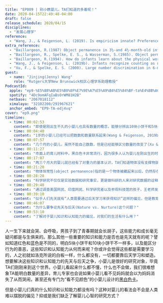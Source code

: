 ```yaml
---
title: "EP009 | 别小瞧婴儿，TA们知道的多着呢！"
date: 2020-04-15T22:49:48-04:00
draft: false
release_schedule: 2020/04/15
disciplines:
  - "发展心理学"
reference:
  - "Wang, J., & Feigenson, L. (2019). Is empiricism innate? Preference for nurture over nature in people’s beliefs about the origins of human knowledge. Open Mind, 3, 89-100."
extra_reference:
  - "Baillargeon, R.(1987) Object permanence in 3½-and 4½-month-old infants. Developmental psychology, 23(5), 655."
  - "Baillargeon, R., Spelke, E. S., & Wasserman, S.(1985). Object permanence in five-month-old infants. Cognition, 20(3), 191-208."
  - "Baillargeon, R.(1994). How do infants learn about the physical world?. Current Directions in Psychological Science, 3(5), 133-140."
  - "Wang, J., & Feigenson, L. (2019b). Infants recognize counting as numerically relevant. Developmental Science, 22(6), e12805."
  - "Xu, F., & Spelke, E. S. (2000). Large number discrimination in 6-month-old infants. Cognition, 74(1), B1-B11."
guest:
  - name: "Jinjing(Jenny) Wang"
    role: "Rutgers大学New Brunswick校区心理学系助理教授"
PodcastId:
  apple: "ep9-%E5%88%AB%E5%B0%8F%E7%9E%A7%E5%A9%B4%E5%84%BF-ta%E4%BB%AC%E7%9F%A5%E9%81%93%E7%9A%84%E5%A4%9A%E7%9D%80%E5%91%A2/id1490374590?i=1000473562463"
  spotify: "4Dc9omAFqIaBsOrWM81H2B"
  netbase: "2067018112"
  ximalaya: "32102200/291967621"
  anchor_embed: "EP9-TA-edj4vq"
cover: "ep9.png"
timeline:
  - time: 00:02:53
    content: "即使是刚出生不久的小婴儿也具有数量的概念，能够分辨出10块小饼干和5块小饼干数量不同。"
  - time: 00:04:40
    content: "1岁的小婴儿已经可以把数数和数量联系起来(Wang & Feigenson, 2019b)。婴儿对数量的基本概念可能是今后学习复杂数学概念的基石。"
  - time: 00:07:57
    content: "几个月的小婴儿，虽然不能自己数数，但是已经能够区分数量的改变了(Xu & Spelke, 2000)。"
  - time: 00:11:27
    content: "市面上的育儿材料中，黑白色卡非常流行，因为很多人认为婴儿在刚出生的时候不能区分不同的颜色，只能看到黑白的对比。婴儿实际上在出生几天之内就能区分颜色了，所以并不一定要用黑白的色卡。"
  - time: 00:17:07
    content: "两三个月大的婴儿就已经有了对重力的基本认识，TA们知道物体没有支撑物就会往下掉。但是孩子对于重力的理解是随着年龄逐渐完善的(Baillargeon, 1994)。"
  - time: 00:21:20
    content: "物体恒常性(object permanence)指的是一个物体被藏起来以后，仍然存在，没有消失。皮亚杰(Piaget)开启了婴儿理解物体恒常性的研究，并认为婴儿要在18-24个月才能理解物体恒常性。但是Baillargeon(1985, 1987)通过聪明的实验说明婴儿在半岁之前就已经对物体恒常性有了很好的理解。"
  - time: 00:28:28
    content: "科学研究不仅仅是实验数据和研究事实，更是做科研的人来对研究数据的诠释的过程。所以有着不同理念的人，有时候会从同样的研究数据得到完全不一样的观点和理论。"
  - time: 00:29:48
    content: "通过调查美国网民、印度网民、科学研究者以及参观科技馆的孩子，王老师发现一般人都认为人类的很多知识和认知能力是比较大了以后才获得的，而且通常是学会的。(Wang & Feigenson, 2019)"
  - time: 00:39:10
    content: "似乎人们先天就有“人类需要通过后天学习来获得知识”这样的偏见，但是教育经历似乎可以一定程度矫正这个偏见。"
  - time: 00:46:07
    content: "为什么要争论先天与后天(Nature vs. Nurture)这个问题？"
  - time: 00:53:10
    content: "了解对于婴儿知识和认知能力的偏见，对我们的生活有什么用？"
---
```


人一生下来就会哭、会呼吸，男孩子到了青春期就会长胡子，这些能力和成长毫无疑问都是与生俱来的。那么其他一些重要的知识和能力是否也是先天就有的呢？譬如知道红色和蓝色是不同的，明白5块小饼干和10块小饼干不一样多，以及能区分行为的善恶，这些知识和认知能力从何而来呢？你或许会觉得这些都是需要学习的，人之初就如洛克所说的白板一样，什么都没有，一切都要靠后天学习和塑造。想要解决这些知识和认知能力的先天与后天之争，小婴儿是很好的研究对象，毕竟TA们刚刚来到这个世界。小婴儿看起来什么都不懂，什么也不会做，我们很难想象TA能明白数量的差异，育儿专家也会说如果小婴儿看不见妈妈就会以为妈妈消失了从而哭闹，甚至还有专门为“看不见颜色”的小婴儿设计的[黑白色卡](https://www.usmama.com/wp-content/uploads/2020/01/11-9.jpg)。


但是小婴儿们真的什么知识和认知能力都没有吗？这种对婴儿的看法会不会是人类难以摆脱的偏见？抑或是我们缺乏了解婴儿心智的研究方式？
